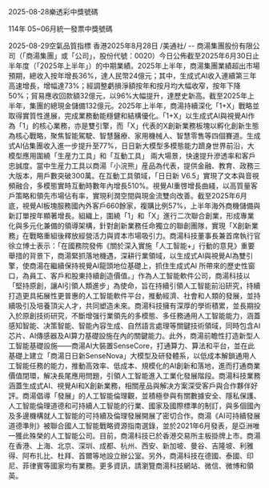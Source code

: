 
2025-08-28樂透彩中獎號碼

                                
114年 05~06月統一發票中獎號碼
                             
2025-08-29空氣品質指標
                              香港2025年8月28日 /美通社/ -- 商湯集團股份有限公司（「商湯集團」或「公司」，股份代號：0020）今日公佈截至2025年6月30日止半年度（「2025年上半年」）的中期業績。2025年上半年，商湯集團業績超出市場預期，總收入按年增長36%，達人民幣24億元；其中，生成式AI收入連續第三年高速增長，增幅達73%；經調整虧損淨額按年和按月均大幅收窄，按年下降50%；貿易應收回款額32億元，以96%大幅提升，達歷史新高。截至2025年上半年，集團的總現金儲備132億元。2025年上半年，商湯持續深化「1+X」戰略並取得實質性進展，完成業務動能穩健和結構優化。「1+X」以生成式AI與視覺AI作為「1」的核心業務，亦是雙引擎，而「X」代表的X創新業務板塊以孵化創新生態為核心戰略，聚焦智能駕駛、智慧醫療、家用機械人、智慧零售等四個賽道。生成式AI佔集團收入進一步提升至77%，日日新大模型多模態能力躋身世界前沿，大模型應用圍繞「生産力工具」和「互動工具」 兩大場景，快速提升滲透率和客戶忠誠度。當中生産力工具以商湯「小浣熊」産品為代表，提供金融、教育、政務三大版本，用戶數突破300萬。在互動工具領域，「日日新 V6.5」實現了文本與音視頻融合，多模態實時互動時數年內增長510%。視覺AI重啓增長曲綫，以高質量客戶策略和領先市場佔有率，實現利潤空間與現金流雙向改善。截至2025年6月底，視覺AI板塊服務國內外客戶660餘家，複購比例57%，上半年海外商機儲備與新訂單按年顯著增長。組織上，圍繞「1」和「X」進行二次聯合創業，形成專業化與多元化兼備的領導架構，針對創新業務任命獨立的聯創團隊，實現「X創新業務」在戰略重組後釋放經營活力與資本市場吸引力。商湯科技董事長兼首席執行官徐立博士表示：「在國務院發佈《關於深入實施「人工智能+」行動的意見》重要舉措的背景下，商湯緊抓落地機遇，深耕行業領域，以生成式AI與視覺AI為雙引擎，使商湯在繼續保持視覺AI龍頭地位基礎上，抓住生成式AI 所帶來的歷史性窗口，為員工、客戶和股東持續創造價值。」作為人工智能軟件公司，商湯科技以「堅持原創，讓AI引領人類進步」為使命，旨在持續引領人工智能前沿研究，持續打造更具拓展性更普惠的人工智能軟件平台，推動經濟、社會和人類的發展，並持續吸引及培養頂尖人才，共同塑造未來。商湯科技擁有深厚的學術積累，並長期投入於原創技術研究，不斷增强行業領先的多模態、多任務通用人工智能能力，涵蓋感知智能、决策智能、智能內容生成、自然語言處理等關鍵技術領域，同時包含AI芯片、AI傳感器及AI算力基礎設施在內的關鍵能力。此外，商湯前瞻性打造新型人工智能基礎設施——商湯AI大裝置SenseCore，打通算力、算法和平台，並在此基礎上建立「商湯日日新SenseNova」大模型及研發體系，以低成本解鎖通用人工智能任務的能力，推動高效率、低成本、規模化的AI創新和落地，進而打通商業價值閉環，解决長尾應用問題，引領人工智能進入工業化發展階段。商湯科技業務涵蓋生成式AI、視覺AI和X創新業務，相關産品與解决方案深受客戶與合作夥伴好評。商湯倡導「發展」的人工智能倫理觀，並積極參與有關數據安全、隱私保護、人工智能倫理道德和可持續人工智能的行業、國家及國際標準的制訂，與多個國內及多邊機構就人工智能的可持續及倫理發展開展了密切合作。商湯《AI可持續發展道德準則》被聯合國人工智能戰略資源指南選錄，並於2021年6月發表，是亞洲唯一獲此殊榮的人工智能公司。目前，商湯科技已於香港交易所主板掛牌上市。商湯在香港、上海、北京、深圳、成都、杭州、西安、新加坡、曼谷、吉隆坡、利雅得、阿布扎比、杜拜、首爾等地設立辦公室。另外，商湯科技在德國、泰國、印尼、菲律賓等國家均有業務。更多資訊，請瀏覽商湯科技網站、微信、微博和領英。